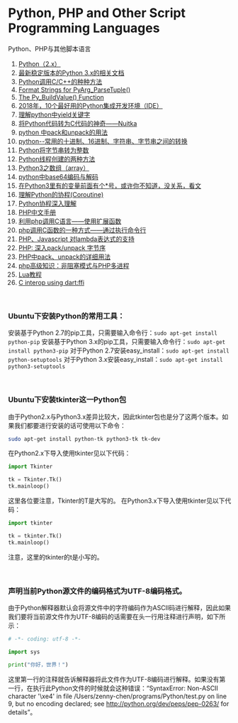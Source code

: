 # Python, PHP and Other Script Programming Languages
Python、PHP与其他脚本语言

1. [Python（2.x）](https://docs.python.org/2/)
1. [最新稳定版本的Python 3.x的相关文档](https://docs.python.org/3/)
1. [Python调用C/C++的种种方法](https://blog.csdn.net/fxjtoday/article/details/6059874)
1. [Format Strings for PyArg_ParseTuple()](http://www.wingware.com/psupport/python-manual/1.5/ext/parseTuple.html)
1. [The Py_BuildValue() Function](http://www.wingware.com/psupport/python-manual/1.5/ext/buildValue.html)
1. [2018年，10个最好用的Python集成开发环境（IDE）](https://mp.weixin.qq.com/s/AnqgTBNKmtNng7T-0-eRoQ)
1. [理解python中yield关键字](https://blog.csdn.net/libbyandhelen/article/details/78957369)
1. [将Python代码转为C代码的神奇——Nuitka](http://nuitka.net/doc/user-manual.html)
1. [python 中pack和unpack的用法](https://blog.csdn.net/fengjinghuanian/article/details/83994585)
1. [python--常用的十进制、16进制、字符串、字节串之间的转换](https://www.cnblogs.com/fqfanqi/p/7900758.html)
1. [Python将字节串转为整数](https://blog.csdn.net/wbdxz/article/details/82153550)
1. [Python线程创建的两种方法](https://blog.csdn.net/nicholas_dlut/article/details/80800396)
1. [Python3之数组（array）](https://cloud.tencent.com/developer/article/1406351)
1. [python中base64编码与解码](https://www.cnblogs.com/zanjiahaoge666/p/7242642.html)
1. [在Python3里有的变量前面有个\*号，或许你不知道，没关系，看文](https://www.toutiao.com/a6728656306883789316)
1. [理解Python的协程(Coroutine)](https://www.jianshu.com/p/84df78d3225a)
1. [Python协程深入理解](https://www.cnblogs.com/zhaof/p/7631851.html)
1. [PHP中文手册](http://tool.oschina.net/apidocs/apidoc?api=php-zh)
1. [利用php调用C语言——使用扩展函数](http://c.biancheng.net/cpp/html/1401.html)
1.  [php调用C函数的一种方式——通过执行命令行](https://www.cnblogs.com/freeweb/p/5645699.html)
1. [PHP、Javascript 对lambda表达式的支持](https://blog.csdn.net/m0_37968109/article/details/77182593)
1. [PHP: 深入pack/unpack 字节序](https://www.cnblogs.com/andydao/p/4200662.html)
1. [PHP中pack、unpack的详细用法](https://segmentfault.com/a/1190000008305573)
1. [php高级知识：非阻塞模式与PHP多进程](https://www.toutiao.com/a6725332273668817419)
1. [Lua教程](http://www.runoob.com/lua/lua-tutorial.html)
1. [C interop using dart:ffi](https://dart.dev/guides/libraries/c-interop)

<br />

### Ubuntu下安装Python的常用工具：

安装基于Python 2.7的pip工具，只需要输入命令行：`sudo apt-get install python-pip`
安装基于Python 3.x的pip工具，只需要输入命令行：`sudo apt-get install python3-pip`
对于Python 2.7安装easy_install：`sudo apt-get install python-setuptools`
对于Python 3.x安装easy_install：`sudo apt-get install python3-setuptools`

<br />

### Ubuntu下安装tkinter这一Python包

由于Python2.x与Python3.x差异比较大，因此tkinter包也是分了这两个版本。如果我们都要进行安装的话可使用以下命令：
```bash
sudo apt-get install python-tk python3-tk tk-dev
```

在Python2.x下导入使用tkinter见以下代码：
```python
import Tkinter

tk = Tkinter.Tk()
tk.mainloop()
```

这里各位要注意，Tkinter的T是大写的。
在Python3.x下导入使用tkinter见以下代码：
```python
import tkinter

tk = tkinter.Tk()
tk.mainloop()
```

注意，这里的tkinter的t是小写的。

<br />

### 声明当前Python源文件的编码格式为UTF-8编码格式。
由于Python解释器默认会将源文件中的字符编码作为ASCII码进行解释，因此如果我们要将当前源文件作为UTF-8编码的话需要在头一行用注释进行声明，如下所示：
```python
# -*- coding: utf-8 -*-

import sys

print("你好，世界！")
```

这里第一行的注释就告诉解释器将此文件作为UTF-8编码进行解释。如果没有第一行，在执行此Python文件的时候就会这种错误：“SyntaxError: Non-ASCII character '\xe4' in file /Users/zenny-chen/programs/Python/test.py on line 9, but no encoding declared; see http://python.org/dev/peps/pep-0263/ for details”。

